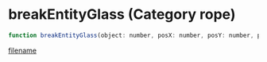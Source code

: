 # breakEntityGlass (Category rope)

```js
function breakEntityGlass(object: number, posX: number, posY: number, posZ: number, p4: number, offsetX: number, offsetY: number, offsetZ: number, p8: number, p9: number, p10: boolean): void
```

[filename](breakEntityGlass_m.md ':include')